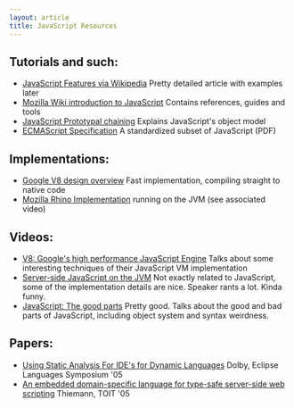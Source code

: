 ```yaml
---
layout: article
title: JavaScript Resources
---
```


## Tutorials and such:
+ [JavaScript Features via Wikipedia](http://en.wikipedia.org/wiki/Javascript#Features) Pretty detailed article with examples later
+ [Mozilla Wiki introduction to JavaScript](https://developer.mozilla.org/en/JavaScript) Contains references, guides and tools
+ [JavaScript Prototypal chaining](http://yoan.dosimple.ch/blog/2009/04/11/) Explains JavaScript's object model
+ [ECMAScript Specification](http://www.ecma-international.org/publications/files/drafts/tc39-2009-025.pdf) A standardized subset of JavaScript (PDF)


## Implementations:
+ [Google V8 design overview](http://code.google.com/apis/v8/design.html) Fast implementation, compiling straight to native code
+ [Mozilla Rhino Implementation](https://developer.mozilla.org/en/Rhino_documentation) running on the JVM (see associated video)

## Videos:
+ [V8: Google's high performance JavaScript Engine](http://code.google.com/events/io/sessions/V8BuildingHighPerfJavascriptEngine.html) Talks about some interesting techniques of their JavaScript VM implementation
+ [Server-side JavaScript on the JVM](http://sites.google.com/site/io/server-side-javascript-on-the-java-virtual-machine) Not exactly related to JavaScript, some of the implementation details are nice. Speaker rants a lot. Kinda funny.
+ [JavaScript: The good parts](http://www.youtube.com/watch?v=hQVTIJBZook) Pretty good. Talks about the good and bad parts of JavaScript, including object system and syntax weirdness.



## Papers:
+ [Using Static Analysis For IDE's for Dynamic Languages](http://www.eclipse.org/org/langsymp/JulianDolby_paper.pdf) Dolby, Eclipse Languages Symposium '05
+ [An embedded domain-specific language for type-safe server-side web scripting](http://portal.acm.org/citation.cfm?id=1052934.1052935&coll=ACM&dl=ACM&CFID=41048027&CFTOKEN=15392523) Thiemann, TOIT '05







